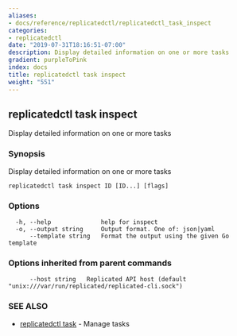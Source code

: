 ```yaml
---
aliases:
- docs/reference/replicatedctl/replicatedctl_task_inspect
categories:
- replicatedctl
date: "2019-07-31T18:16:51-07:00"
description: Display detailed information on one or more tasks
gradient: purpleToPink
index: docs
title: replicatedctl task inspect
weight: "551"
---
```


## replicatedctl task inspect

Display detailed information on one or more tasks

### Synopsis

Display detailed information on one or more tasks

```
replicatedctl task inspect ID [ID...] [flags]
```

### Options

```
  -h, --help              help for inspect
  -o, --output string     Output format. One of: json|yaml
      --template string   Format the output using the given Go template
```

### Options inherited from parent commands

```
      --host string   Replicated API host (default "unix:///var/run/replicated/replicated-cli.sock")
```

### SEE ALSO

* [replicatedctl task](/api/replicatedctl/replicatedctl_task/)	 - Manage tasks

